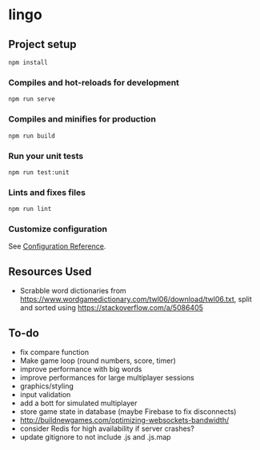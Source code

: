 # lingo

## Project setup

```
npm install
```

### Compiles and hot-reloads for development

```
npm run serve
```

### Compiles and minifies for production

```
npm run build
```

### Run your unit tests

```
npm run test:unit
```

### Lints and fixes files

```
npm run lint
```

### Customize configuration

See [Configuration Reference](https://cli.vuejs.org/config/).

## Resources Used

- Scrabble word dictionaries from https://www.wordgamedictionary.com/twl06/download/twl06.txt, split and sorted using https://stackoverflow.com/a/5086405

## To-do

- fix compare function
- Make game loop (round numbers, score, timer)
- improve performance with big words
- improve performances for large multiplayer sessions
- graphics/styling
- input validation
- add a bott for simulated multiplayer
- store game state in database (maybe Firebase to fix disconnects)
- http://buildnewgames.com/optimizing-websockets-bandwidth/
- consider Redis for high availability if server crashes?
- update gitignore to not include .js and .js.map
